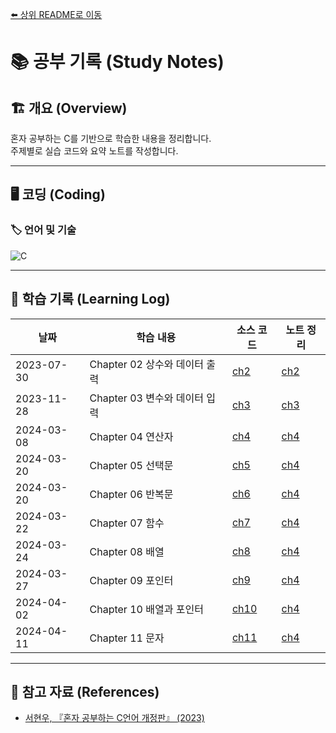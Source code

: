 [⬅️ 상위 README로 이동](../README.md)

# 📚 공부 기록 (Study Notes)

## 🏗 개요 (Overview)
혼자 공부하는 C를 기반으로 학습한 내용을 정리합니다.  
주제별로 실습 코드와 요약 노트를 작성합니다.

---

## 🖥️ 코딩 (Coding)
### 🏷 언어 및 기술

<!-- 필요에 따라 수정 -->
![C](https://img.shields.io/badge/c-%2300599C.svg?style=for-the-badge&logo=c&logoColor=white)

---

## 📆 학습 기록 (Learning Log)
| 날짜 | 학습 내용 | 소스 코드 | 노트 정리 |
|------|----------|-----------|--------|
| 2023-07-30 | Chapter 02 상수와 데이터 출력 | [ch2](./code/ch2/) | [ch2](./note/ch2.md) |
| 2023-11-28 | Chapter 03 변수와 데이터 입력 | [ch3](./code/ch3/) | [ch3](./note/ch3.md) | 
| 2024-03-08 | Chapter 04 연산자 | [ch4](./code/ch4/) | [ch4](./note/ch4.md) |
| 2024-03-20 | Chapter 05 선택문 | [ch5](./code/ch5/) | [ch4](./note/ch5.md) |
| 2024-03-20 | Chapter 06 반복문 | [ch6](./code/ch6/) | [ch4](./note/ch6.md) |
| 2024-03-22 | Chapter 07 함수 | [ch7](./code/ch7/) | [ch4](./note/ch7.md) |
| 2024-03-24 | Chapter 08 배열 | [ch8](./code/ch8/) | [ch4](./note/ch8.md) |
| 2024-03-27 | Chapter 09 포인터 | [ch9](./code/ch9/) | [ch4](./note/ch9.md) |
| 2024-04-02 | Chapter 10 배열과 포인터 | [ch10](./code/ch10/) | [ch4](./note/ch10.md) |
| 2024-04-11 | Chapter 11 문자 | [ch11](./code/ch11/) | [ch4](./note/ch11.md) |

---

## 📌 참고 자료 (References)
* [서현우, 『혼자 공부하는 C언어 개정판』 (2023)]()
